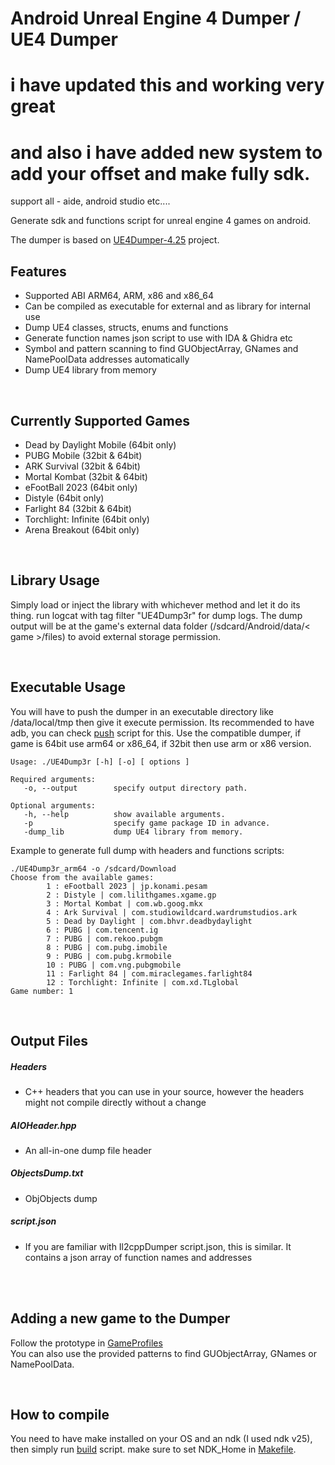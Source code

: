 # Android Unreal Engine 4 Dumper / UE4 Dumper
# i have updated this and working very great 

# and also i have added new system to add your offset and make fully sdk.



support all - aide, android studio etc....

Generate sdk and functions script for unreal engine 4 games on android.

The dumper is based on [UE4Dumper-4.25](https://github.com/guttir14/UnrealDumper-4.25)
project.

## Features

* Supported ABI ARM64, ARM, x86 and x86_64
* Can be compiled as executable for external and as library for internal use
* Dump UE4 classes, structs, enums and functions
* Generate function names json script to use with IDA & Ghidra etc
* Symbol and pattern scanning to find GUObjectArray, GNames and NamePoolData addresses automatically
* Dump UE4 library from memory

<br />

## Currently Supported Games

* Dead by Daylight Mobile (64bit only)
* PUBG Mobile (32bit & 64bit)
* ARK Survival (32bit & 64bit)
* Mortal Kombat (32bit & 64bit)
* eFootBall 2023 (64bit only)
* Distyle (64bit only)
* Farlight 84 (32bit & 64bit)
* Torchlight: Infinite (64bit only)
* Arena Breakout (64bit only)

<br />

## Library Usage

Simply load or inject the library with whichever method and let it do its thing.
run logcat with tag filter "UE4Dump3r" for dump logs.
The dump output will be at the game's external data folder (/sdcard/Android/data/< game >/files) to avoid external storage permission.

<br />

## Executable Usage

You will have to push the dumper in an executable directory like /data/local/tmp then give it execute permission. Its recommended to have adb, you can check [push](AndUE4Dumper/push.bat) script for this.
Use the compatible dumper, if game is 64bit use arm64 or x86_64, if 32bit then use arm or x86 version.
```
Usage: ./UE4Dump3r [-h] [-o] [ options ]

Required arguments:
   -o, --output        specify output directory path.

Optional arguments:
   -h, --help          show available arguments.
   -p                  specify game package ID in advance.
   -dump_lib           dump UE4 library from memory.
```

Example to generate full dump with headers and functions scripts:

```
./UE4Dump3r_arm64 -o /sdcard/Download
Choose from the available games:
        1 : eFootball 2023 | jp.konami.pesam
        2 : Distyle | com.lilithgames.xgame.gp
        3 : Mortal Kombat | com.wb.goog.mkx
        4 : Ark Survival | com.studiowildcard.wardrumstudios.ark
        5 : Dead by Daylight | com.bhvr.deadbydaylight
        6 : PUBG | com.tencent.ig
        7 : PUBG | com.rekoo.pubgm
        8 : PUBG | com.pubg.imobile
        9 : PUBG | com.pubg.krmobile
        10 : PUBG | com.vng.pubgmobile
        11 : Farlight 84 | com.miraclegames.farlight84
        12 : Torchlight: Infinite | com.xd.TLglobal
Game number: 1
```

<br />

## Output Files

##### Headers

* C++ headers that you can use in your source, however the headers might not compile directly without a change

##### AIOHeader.hpp

* An all-in-one dump file header

##### ObjectsDump.txt

* ObjObjects dump

##### script.json

* If you are familiar with Il2cppDumper script.json, this is similar. It contains a json array of function names and addresses
<br />
<br />

## Adding a new game to the Dumper

Follow the prototype in [GameProfiles](AndUE4Dumper/source/src/Core/GameProfiles)
<br />
You can also use the provided patterns to find GUObjectArray, GNames or NamePoolData.

<br />

## How to compile

You need to have make installed on your OS and an ndk (I used ndk v25), then simply run [build](AndUE4Dumper/build.bat) script. make sure to set NDK_Home in [Makefile](AndUE4Dumper/Makefile).
<br />
<br />


